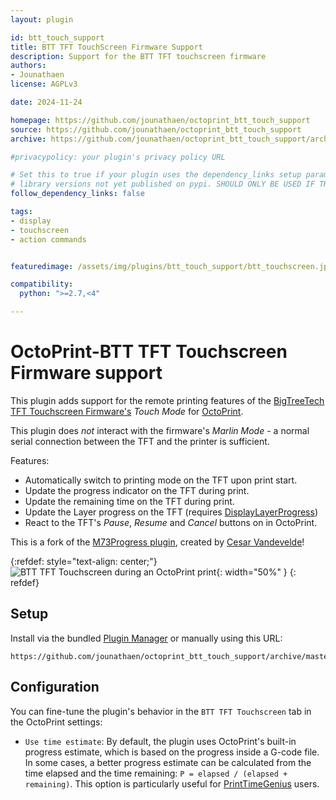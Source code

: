 ```yaml
---
layout: plugin

id: btt_touch_support
title: BTT TFT TouchScreen Firmware Support
description: Support for the BTT TFT touchscreen firmware
authors:
- Jounathaen
license: AGPLv3

date: 2024-11-24

homepage: https://github.com/jounathaen/octoprint_btt_touch_support
source: https://github.com/jounathaen/octoprint_btt_touch_support
archive: https://github.com/jounathaen/octoprint_btt_touch_support/archive/master.zip

#privacypolicy: your plugin's privacy policy URL

# Set this to true if your plugin uses the dependency_links setup parameter to include
# library versions not yet published on pypi. SHOULD ONLY BE USED IF THERE IS NO OTHER OPTION!
follow_dependency_links: false

tags:
- display
- touchscreen
- action commands


featuredimage: /assets/img/plugins/btt_touch_support/btt_touchscreen.jpg

compatibility:
  python: ">=2.7,<4"

---
```


# OctoPrint-BTT TFT Touchscreen Firmware support

This plugin adds support for the remote printing features of the [BigTreeTech TFT
Touchscreen Firmware's](https://github.com/bigtreetech/BIGTREETECH-TouchScreenFirmware)
_Touch Mode_ for [OctoPrint](https://github.com/OctoPrint/OctoPrint).

This plugin does *not* interact with the firmware's _Marlin Mode_ - a normal serial connection between the TFT and the printer is sufficient.

Features:

- Automatically switch to printing mode on the TFT upon print start.
- Update the progress indicator on the TFT during print.
- Update the remaining time on the TFT during print.
- Update the Layer progress on the TFT (requires [DisplayLayerProgress](/plugins/DisplayLayerProgress))
- React to the TFT's _Pause_, _Resume_ and _Cancel_ buttons on in OctoPrint.

This is a fork of the [M73Progress plugin](https://github.com/cesarvandevelde/OctoPrint-M73Progress), created by [Cesar Vandevelde](/by_author/#cesar-vandevelde)!

{:refdef: style="text-align: center;"}
![BTT TFT Touchscreen during an OctoPrint
print](/assets/img/plugins/btt_touch_support/btt_touchscreen.jpg){: width="50%" }
{: refdef}

## Setup

Install via the bundled [Plugin Manager](https://github.com/foosel/OctoPrint/wiki/Plugin:-Plugin-Manager)
or manually using this URL:

    https://github.com/jounathaen/octoprint_btt_touch_support/archive/master.zip

## Configuration

You can fine-tune the plugin's behavior in the `BTT TFT Touchscreen` tab in the OctoPrint settings:

* `Use time estimate`: By default, the plugin uses OctoPrint's built-in progress
  estimate, which is based on the progress inside a G-code file. In some cases,
  a better progress estimate can be calculated from the time elapsed and the
  time remaining: `P = elapsed / (elapsed + remaining)`. This option is
  particularly useful for
  [PrintTimeGenius](https://github.com/eyal0/OctoPrint-PrintTimeGenius) users.
